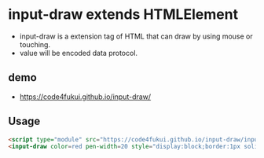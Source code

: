 # input-draw extends HTMLElement

- input-draw is a extension tag of HTML that can draw by using mouse or touching.
- value will be encoded data protocol.

## demo

- https://code4fukui.github.io/input-draw/

## Usage

```html
<script type="module" src="https://code4fukui.github.io/input-draw/input-draw.js"></script>
<input-draw color=red pen-width=20 style="display:block;border:1px solid black;width:100%;height:80vh;" id=draw></input-draw>
```